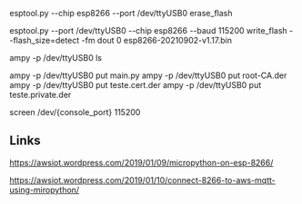

esptool.py --chip esp8266 --port /dev/ttyUSB0 erase_flash

esptool.py --port /dev/ttyUSB0 --chip esp8266 --baud 115200 write_flash --flash_size=detect -fm dout 0 esp8266-20210902-v1.17.bin

ampy -p /dev/ttyUSB0 ls

ampy -p /dev/ttyUSB0 put main.py
ampy -p /dev/ttyUSB0 put root-CA.der
ampy -p /dev/ttyUSB0 put teste.cert.der
ampy -p /dev/ttyUSB0 put teste.private.der

screen /dev/{console_port} 115200
## Links

https://awsiot.wordpress.com/2019/01/09/micropython-on-esp-8266/

https://awsiot.wordpress.com/2019/01/10/connect-8266-to-aws-mqtt-using-miropython/